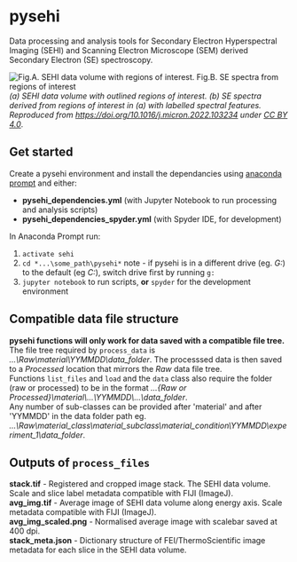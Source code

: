 # pysehi
 Data processing and analysis tools for Secondary Electron Hyperspectral Imaging (SEHI) and Scanning Electron Microscope (SEM) derived Secondary Electron (SE) spectroscopy.
 
![Fig.A. SEHI data volume with regions of interest. Fig.B. SE spectra from regions of interest](https://ars.els-cdn.com/content/image/1-s2.0-S0968432822000300-gr2_lrg.jpg?raw=true "Title")
*(a) SEHI data volume with outlined regions of interest. (b) SE spectra derived from regions of interest in (a) with labelled spectral features. Reproduced from https://doi.org/10.1016/j.micron.2022.103234 under [CC BY 4.0](https://creativecommons.org/licenses/by/4.0/)*.

## Get started
Create a pysehi environment and install the dependancies using [anaconda prompt](https://conda.io/projects/conda/en/latest/user-guide/tasks/manage-environments.html#creating-an-environment-from-an-environment-yml-file) and either:  
 - **pysehi_dependencies.yml** (with Jupyter Notebook to run processing and analysis scripts)  
 - **pysehi_dependencies_spyder.yml** (with Spyder IDE, for development)  

In Anaconda Prompt run:
  1) `activate sehi`
  2) `cd *...\some_path\pysehi*` note - if pysehi is in a different drive (eg. *G:*) to the default (eg *C:*), switch drive first by running `g:`
  3) `jupyter notebook` to run scripts, **or** `spyder` for the development environment

## Compatible data file structure
**pysehi functions will only work for data saved with a compatible file tree.**  
The file tree required by `process_data` is *...\Raw\material\YYMMDD\data_folder*. The processsed data is then saved to a *Processed* location that mirrors the *Raw* data file tree.  
Functions `list_files` and `load` and the `data` class also require the folder (raw or processed) to be in the format *...\{Raw or Processed}\material\\...\YYMMDD\\...\data_folder*.  
Any number of sub-classes can be provided after 'material' and after 'YYMMDD' in the data folder path eg. *...\Raw\material_class\material_subclass\material_condition\YYMMDD\experiment_1\data_folder*.  

## Outputs of `process_files`
**stack.tif** - Registered and cropped image stack. The SEHI data volume. Scale and slice label metadata compatible with FIJI (ImageJ).  
**avg_img.tif** - Average image of SEHI data volume along energy axis. Scale metadata compatible with FIJI (ImageJ).  
**avg_img_scaled.png** - Normalised average image with scalebar saved at 400 dpi.  
**stack_meta.json** - Dictionary structure of FEI/ThermoScientific image metadata for each slice in the SEHI data volume.  
